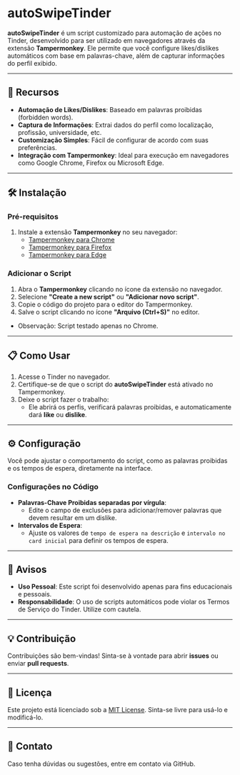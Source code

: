 # autoSwipeTinder

**autoSwipeTinder** é um script customizado para automação de ações no Tinder, desenvolvido para ser utilizado em navegadores através da extensão **Tampermonkey**. Ele permite que você configure likes/dislikes automáticos com base em palavras-chave, além de capturar informações do perfil exibido.

---

## 🚀 Recursos

- **Automação de Likes/Dislikes**: Baseado em palavras proibidas (forbidden words).
- **Captura de Informações**: Extrai dados do perfil como localização, profissão, universidade, etc.
- **Customização Simples**: Fácil de configurar de acordo com suas preferências.
- **Integração com Tampermonkey**: Ideal para execução em navegadores como Google Chrome, Firefox ou Microsoft Edge.

---

## 🛠️ Instalação

### Pré-requisitos

1. Instale a extensão **Tampermonkey** no seu navegador:
   - [Tampermonkey para Chrome](https://chrome.google.com/webstore/detail/tampermonkey/dhdgffkkebhmkfjojejmpbldmpobfkfo)
   - [Tampermonkey para Firefox](https://addons.mozilla.org/en-US/firefox/addon/tampermonkey/)
   - [Tampermonkey para Edge](https://microsoftedge.microsoft.com/addons/detail/tampermonkey/dhdgffkkebhmkfjojejmpbldmpobfkfo)

### Adicionar o Script

1. Abra o **Tampermonkey** clicando no ícone da extensão no navegador.
2. Selecione **"Create a new script"** ou **"Adicionar novo script"**.
3. Copie o código do projeto para o editor do Tampermonkey.
4. Salve o script clicando no ícone **"Arquivo (Ctrl+S)"** no editor.
* Observação: Script testado apenas no Chrome.

---

## 📋 Como Usar

1. Acesse o Tinder no navegador.
2. Certifique-se de que o script do **autoSwipeTinder** está ativado no Tampermonkey.
3. Deixe o script fazer o trabalho:
   - Ele abrirá os perfis, verificará palavras proibidas, e automaticamente dará **like** ou **dislike**.

---

## ⚙️ Configuração

Você pode ajustar o comportamento do script, como as palavras proibidas e os tempos de espera, diretamente na interface.

### Configurações no Código

- **Palavras-Chave Proibidas separadas por vírgula**:
  - Edite o campo de exclusões para adicionar/remover palavras que devem resultar em um dislike.
- **Intervalos de Espera**:
  - Ajuste os valores de `tempo de espera na descrição` e `intervalo no card inicial` para definir os tempos de espera.

---

## 🛑 Avisos

- **Uso Pessoal**: Este script foi desenvolvido apenas para fins educacionais e pessoais.
- **Responsabilidade**: O uso de scripts automáticos pode violar os Termos de Serviço do Tinder. Utilize com cautela.

---

## 💡 Contribuição

Contribuições são bem-vindas! Sinta-se à vontade para abrir **issues** ou enviar **pull requests**.

---

## 📄 Licença

Este projeto está licenciado sob a [MIT License](https://opensource.org/licenses/MIT). Sinta-se livre para usá-lo e modificá-lo.

---

## 💌 Contato

Caso tenha dúvidas ou sugestões, entre em contato via GitHub.
